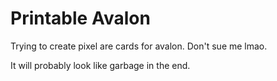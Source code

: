 # Printable Avalon
Trying to create pixel are cards for avalon. Don't sue me lmao.

It will probably look like garbage in the end.
